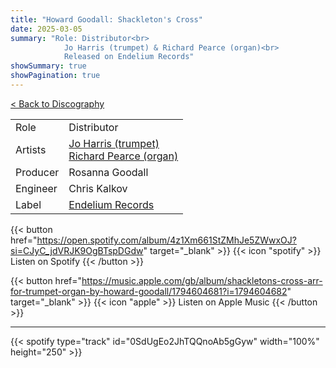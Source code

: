 ```yaml
---
title: "Howard Goodall: Shackleton's Cross"
date: 2025-03-05
summary: "Role: Distributor<br>
            Jo Harris (trumpet) & Richard Pearce (organ)<br>
            Released on Endelium Records"
showSummary: true
showPagination: true
---
```

[< Back to Discography](/discography)

| | |
|-|-|
|Role|Distributor|
|Artists|[Jo Harris (trumpet)](https://www.joharrismusic.com/)<br>[Richard Pearce (organ)](https://www.gsmd.ac.uk/staff/richard-pearce)|
|Producer|Rosanna Goodall|
|Engineer|Chris Kalkov|
|Label|[Endelium Records](https://endelium.com)|

{{< button href="https://open.spotify.com/album/4z1Xm661StZMhJe5ZWwxOJ?si=CJyC_jdVRJK9OgBTspDGdw" target="_blank" >}}
{{< icon "spotify" >}} Listen on Spotify
{{< /button >}}

{{< button href="https://music.apple.com/gb/album/shackletons-cross-arr-for-trumpet-organ-by-howard-goodall/1794604681?i=1794604682" target="_blank" >}}
{{< icon "apple" >}} Listen on Apple Music
{{< /button >}}

---

{{< spotify type="track" id="0SdUgEo2JhTQQnoAb5gGyw" width="100%" height="250" >}}
